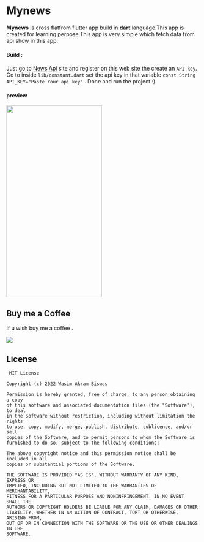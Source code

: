 # Mynews 

**Mynews** is cross flatfrom flutter app build in **dart** language.This app is created for learning perpose.This app is very simple which fetch data from api show in this app.

#### Build : 

Just go to [News Api](https://newsapi.org/login)  site and register on this web site the create an `API key`. Go to inside `lib/constant.dart` set the api key in that variable `const String API_KEY="Paste Your api key"` . Done and run the project :) 

#### preview

<img src="https://media.giphy.com/media/fbttXNYHH4shoDbb50/giphy.gif" height="500" width="250"/>

## Buy me a Coffee

If u wish buy me a coffee .

<a href="https://www.buymeacoffee.com/wasimakram15185"><img src="https://img.buymeacoffee.com/button-api/?text=Buy me a coffee&emoji=&slug=wasimakram15185&button_colour=FF5F5F&font_colour=ffffff&font_family=Cookie&outline_colour=000000&coffee_colour=FFDD00" /></a>


## License
```
 MIT License

Copyright (c) 2022 Wasim Akram Biswas

Permission is hereby granted, free of charge, to any person obtaining a copy
of this software and associated documentation files (the "Software"), to deal
in the Software without restriction, including without limitation the rights
to use, copy, modify, merge, publish, distribute, sublicense, and/or sell
copies of the Software, and to permit persons to whom the Software is
furnished to do so, subject to the following conditions:

The above copyright notice and this permission notice shall be included in all
copies or substantial portions of the Software.

THE SOFTWARE IS PROVIDED "AS IS", WITHOUT WARRANTY OF ANY KIND, EXPRESS OR
IMPLIED, INCLUDING BUT NOT LIMITED TO THE WARRANTIES OF MERCHANTABILITY,
FITNESS FOR A PARTICULAR PURPOSE AND NONINFRINGEMENT. IN NO EVENT SHALL THE
AUTHORS OR COPYRIGHT HOLDERS BE LIABLE FOR ANY CLAIM, DAMAGES OR OTHER
LIABILITY, WHETHER IN AN ACTION OF CONTRACT, TORT OR OTHERWISE, ARISING FROM,
OUT OF OR IN CONNECTION WITH THE SOFTWARE OR THE USE OR OTHER DEALINGS IN THE
SOFTWARE.


```
 

 
